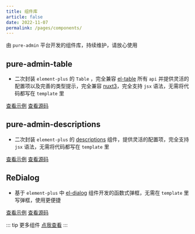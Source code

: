 ```yaml
---
title: 组件库
article: false
date: 2022-11-07
permalink: /pages/components/
---
```


由 `pure-admin` 平台开发的组件库，持续维护，请放心使用

## pure-admin-table

- 二次封装 `element-plus` 的 `Table` ，完全兼容 [el-table](https://element-plus.org/zh-CN/component/table.html) 所有 `api` 并提供灵活的配置项以及完善的类型提示，完全兼容 [nuxt3](https://github.com/pure-admin/pure-admin-table-nuxt3)，完全支持 `jsx` 语法，无需将代码都写在 `template` 里

[查看示例](https://yiming_chang.gitee.io/vue-pure-admin/#/table/index?username=sso&roles=admin&accessToken=eyJhbGciOiJIUzUxMiJ9.admin) [查看源码](https://github.com/pure-admin/pure-admin-table)

## pure-admin-descriptions

- 二次封装 `element-plus` 的 [descriptions](https://element-plus.org/zh-CN/component/descriptions.html) 组件，提供灵活的配置项，完全支持 `jsx` 语法，无需将代码都写在 `template` 里

[查看示例](https://pure-admin.github.io/pure-admin-descriptions) [查看源码](https://github.com/pure-admin/pure-admin-descriptions)

## ReDialog

- 基于 `element-plus` 中 [el-dialog](https://element-plus.org/zh-CN/component/dialog.html) 组件开发的函数式弹框，无需在 `template` 里写弹框，使用更便捷

[查看示例](https://yiming_chang.gitee.io/vue-pure-admin/#/components/dialog?username=sso&roles=admin&accessToken=eyJhbGciOiJIUzUxMiJ9.admin) [查看源码](https://github.com/pure-admin/vue-pure-admin/tree/main/src/components/ReDialog)

::: tip 更多组件
[点我查看](https://github.com/pure-admin/vue-pure-admin/tree/main/src/components)
:::
